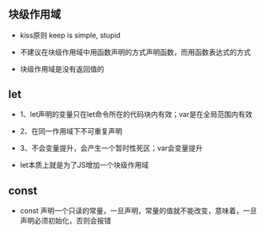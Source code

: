 #

## 块级作用域

- kiss原则 keep is simple, stupid

- 不建议在块级作用域中用函数声明的方式声明函数，而用函数表达式的方式

- 块级作用域是没有返回值的

## let

- 1、let声明的变量只在let命令所在的代码块内有效；var是在全局范围内有效

- 2、在同一作用域下不可重复声明

- 3、不会变量提升，会产生一个暂时性死区；var会变量提升

- let本质上就是为了JS增加一个块级作用域

## const

- const 声明一个只读的常量，一旦声明，常量的值就不能改变，意味着，一旦声明必须初始化，否则会报错
